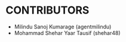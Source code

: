 CONTRIBUTORS
============

 - Milindu Sanoj Kumarage (agentmilindu)
 - Mohammad Shehar Yaar Tausif (shehar48)
